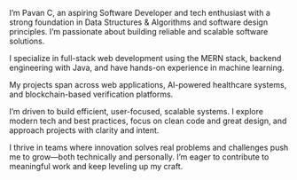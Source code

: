 I’m Pavan C, an aspiring Software Developer and tech enthusiast with a strong foundation in Data Structures & Algorithms and software design principles. I’m passionate about building reliable and scalable software solutions.

I specialize in full-stack web development using the MERN stack, backend engineering with Java, and have hands-on experience in machine learning.

My projects span across web applications, AI-powered healthcare systems, and blockchain-based verification platforms.

I’m driven to build efficient, user-focused, scalable systems. I explore modern tech and best practices, focus on clean code and great design, and approach projects with clarity and intent.

I thrive in teams where innovation solves real problems and challenges push me to grow—both technically and personally. I’m eager to contribute to meaningful work and keep leveling up my craft.
